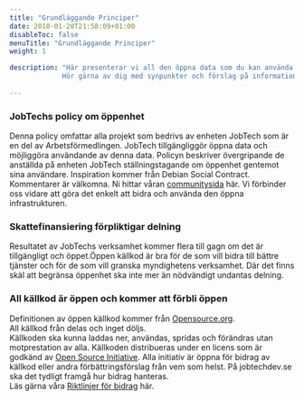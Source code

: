 ```yaml
---
title: "Grundläggande Principer"
date: 2018-01-28T21:58:09+01:00
disableToc: false
menuTitle: "Grundläggande Principer"
weight: 1

description: "Här presenterar vi all den öppna data som du kan använda helt fritt. Öppna data är information som finns tillgänglig för vem som helst att använda, återanvända och dela med sig av, så att andra kan utveckla den och skapa nytta för fler.  
             Hör gärna av dig med synpunkter och förslag på information som du vill att Arbetsförmedlingen publicerar som öppna data till [JobTech Development](mailto:jobtechdev@arbetsformedlingen.se). "
             
---      
```

### JobTechs policy om öppenhet
  Denna policy omfattar alla projekt som bedrivs av enheten JobTech som är en del av Arbetsförmedlingen. JobTech tillgängliggör öppna data och möjliggöra användande av denna data.
  Policyn beskriver övergripande de anställda på enheten JobTech ställningstagande om öppenhet gentemot sina användare. Inspiration kommer från Debian Social Contract. Kommentarer är välkomna.
  Ni hittar våran <a href="/community/"> communitysida</a> här.
  Vi förbinder oss vidare att göra det enkelt att bidra och använda den öppna infrastrukturen.

### Skattefinansiering förpliktigar delning
Resultatet av JobTechs verksamhet kommer flera till gagn om det är tillgängligt och öppet.Öppen källkod är bra för de som vill bidra till bättre tjänster och för de som vill granska myndighetens verksamhet.
Där det finns skäl att begränsa öppenhet ska inte mer än nödvändigt undantas delning.
   
    
### All källkod är öppen och kommer att förbli öppen
   Definitionen av öppen källkod kommer från <a class="link-underline" href="https://opensource.org/osd" >Opensource.org</a>.  
   All källkod från delas och inget döljs.  
   Källkoden ska kunna laddas ner, användas, spridas och förändras utan motprestation av alla.
   Källkoden distribueras under en licens som är godkänd av <a href="https://opensource.org/licenses">Open Source Initiative</a>. Alla initiativ är öppna för bidrag av källkod eller andra förbättringsförslag från vem som helst.
   På jobtechdev.se ska det tydligt framgå hur bidrag hanteras.   
   Läs gärna våra <a href="https://github.com/MagnumOpuses/project-meta/blob/master/CONTRIBUTING_TEMPLATE.md">Riktlinjer för bidrag</a> här.
  

